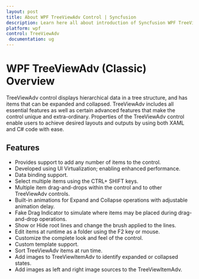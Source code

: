 ```yaml
---
layout: post
title: About WPF TreeViewAdv Control | Syncfusion
description: Learn here all about introduction of Syncfusion WPF TreeViewAdv (Classic) control, its elements and more.
platform: wpf
control: TreeViewAdv
 documentation: ug
---
```

# WPF TreeViewAdv (Classic) Overview

TreeViewAdv control displays hierarchical data in a tree structure, and has items that can be expanded and collapsed. TreeViewAdv includes all essential features as well as certain advanced features that make the control unique and extra-ordinary. Properties of the TreeViewAdv control enable users to achieve desired layouts and outputs by using both XAML and C# code with ease.

## Features

* Provides support to add any number of items to the control.
* Developed using UI Virtualization; enabling enhanced performance.
* Data binding support.
* Select multiple items using the CTRL+ SHIFT keys.
* Multiple item drag-and-drops within the control and to other TreeViewAdv controls.
* Built-in animations for Expand and Collapse operations with adjustable animation delay.
* Fake Drag Indicator to simulate where items may be placed during drag-and-drop operations.
* Show or Hide root lines and change the brush applied to the lines.
* Edit items at runtime as a folder using the F2 key or mouse.
* Customize the complete look and feel of the control.
* Custom template support.
* Sort TreeViewAdv items at run time.
* Add images to TreeViewItemAdv to identify expanded or collapsed states.
* Add images as left and right image sources to the TreeViewItemAdv.

